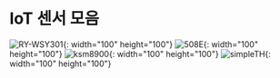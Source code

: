 # IoT 센서 모음

![RY-WSY301](https://user-images.githubusercontent.com/37902752/129312381-0a46e6b7-17c5-4e57-bcbe-e59221eb55bd.jpg){: width="100" height="100"}
![508E](https://user-images.githubusercontent.com/37902752/129312385-053a8389-4ecc-497d-864c-6427dfcfae8e.png){: width="100" height="100"}
![ksm8900](https://user-images.githubusercontent.com/37902752/129312387-896a2530-ea5f-4e74-9941-f8335003f127.jpg){: width="100" height="100"}
![simpleTH](https://user-images.githubusercontent.com/37902752/129312389-093260ec-f3b9-4373-a7c6-abfd97ce2179.png){: width="100" height="100"}
